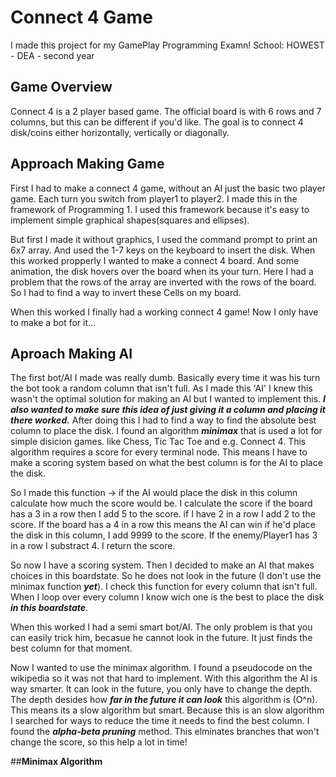 # **Connect 4 Game**
I made this project for my GamePlay Programming Examn!
School: HOWEST - DEA - second year

## **Game Overview**
Connect 4 is a 2 player based game. The official board is with 6 rows and 7 columns, but this can be different if you'd like.
The goal is to connect 4 disk/coins either horizontally, vertically or diagonally. 

## **Approach Making Game**
First I had to make a connect 4 game, without an AI just the basic two player game. Each turn you switch from player1 to player2.
I made this in the framework of Programming 1. I used this framework because it's easy to implement simple graphical shapes(squares and ellipses).

But first I made it without graphics, I used the command prompt to print an 6x7 array. And used the 1-7 keys on the keyboard to insert the disk.
When this worked propperly I wanted to make a connect 4 board. And some animation, the disk hovers over the board when its your turn.
Here I had a problem that the rows of the array are inverted with the rows of the board. So I had to find a way to invert these Cells on my board.

When this worked I finally had a working connect 4 game!
Now I only have to make a bot for it...

## **Aproach Making AI**
The first bot/AI I made was really dumb. Basically every time it was his turn the bot took a random column that isn't full. As I made this 'AI' I knew this wasn't the optimal solution for making an AI but I wanted to implement this. ***I also wanted to make sure this idea of just giving it a column and placing it there worked.***
After doing this I had to find a way to find the absolute best column to place the disk. 
I found an algorithm ***minimax*** that is used a lot for simple disicion games. like Chess, Tic Tac Toe and e.g. Connect 4.
This algorithm requires a score for every terminal node. This means I have to make a scoring system based on what the best column is for the AI to place the disk.

So I made this function -> if the AI would place the disk in this column calculate how much the score would be.
I calculate the score if the board has a 3 in a row then I add 5 to the score. if I have 2 in a row I add 2 to the score.
If the board has a 4 in a row this means the AI can win if he'd place the disk in this column, I add 9999 to the score. If the enemy/Player1 has 3 in a row I substract 4.
I return the score.

So now I have a scoring system. Then I decided to make an AI that makes choices in this boardstate. So he does not look in the future (I don't use the minimax function ***yet***).
I check this function for every column that isn't full. When I loop over every column I know wich one is the best to place the disk ***in this boardstate***.

When this worked I had a semi smart bot/AI. The only problem is that you can easily trick him, becasue he cannot look in the future. It just finds the best column for that moment.

Now I wanted to use the minimax algorithm. I found a pseudocode on the wikipedia so it was not that hard to implement. With this algorithm the AI is way smarter. It can look in the future, you only have to change the depth. The depth desides how ***far in the future it can look*** this algorithm is (O^n). This means its a slow algorithm but smart.
Because this is an slow algorithm I searched for ways to reduce the time it needs to find the best column. I found the ***alpha-beta pruning*** method. This elminates branches that won't change the score, so this help a lot in time!

##**Minimax Algorithm**
